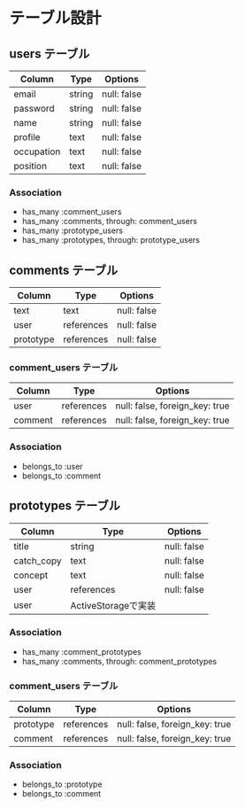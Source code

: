 # テーブル設計

## users テーブル

| Column   | Type   | Options     |
| -------- | ------ | ----------- |
| email    | string | null: false |
| password | string | null: false |
| name     | string | null: false |
| profile  | text   | null: false |
|occupation| text   | null: false |
| position | text   | null: false |

### Association
- has_many :comment_users
- has_many :comments, through: comment_users
- has_many :prototype_users
- has_many :prototypes, through: prototype_users

## comments テーブル

| Column   | Type     | Options     |
| -------- | -------- | ----------- |
| text     | text     | null: false |
| user     |references| null: false |
| prototype|references| null: false |

### comment_users テーブル
| Column | Type       | Options                        |
| ------ | ---------- | ------------------------------ |
| user   | references | null: false, foreign_key: true |
| comment| references | null: false, foreign_key: true |

### Association

- belongs_to :user
- belongs_to :comment


## prototypes テーブル

| Column   | Type     | Options     |
| -------- | -------- | ----------- |
| title    | string   | null: false |
|catch_copy| text     | null: false |
| concept  | text     | null: false |
| user     |references| null: false |
| user     |ActiveStorageで実装     |

### Association
- has_many :comment_prototypes
- has_many :comments, through: comment_prototypes

### comment_users テーブル
| Column | Type       | Options                        |
| ------ | ---------- | ------------------------------ |
| prototype| references | null: false, foreign_key: true |
| comment  | references | null: false, foreign_key: true |

### Association

- belongs_to :prototype
- belongs_to :comment
